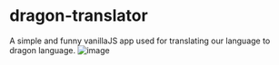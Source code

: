 # dragon-translator
A simple and funny vanillaJS app used for translating our language to dragon language.
![image](https://user-images.githubusercontent.com/32298013/184542784-67e76aa5-9f53-4615-ae02-c08a993c68bd.png)
